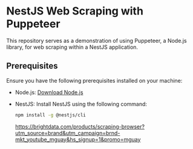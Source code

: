 # NestJS Web Scraping with Puppeteer

This repository serves as a demonstration of using Puppeteer, a Node.js library, for web scraping within a NestJS application.

## Prerequisites

Ensure you have the following prerequisites installed on your machine:

- Node.js: [Download Node.js](https://nodejs.org)
- NestJS: Install NestJS using the following command:
  ```bash
  npm install -g @nestjs/cli
  ```


  https://brightdata.com/products/scraping-browser?utm_source=brand&utm_campaign=brnd-mkt_youtube_mguay&hs_signup=1&promo=mguay